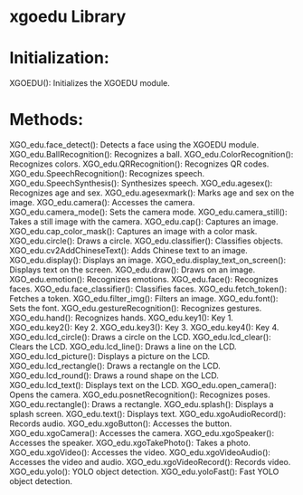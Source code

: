 # xgoedu Library

# Initialization:
XGOEDU(): Initializes the XGOEDU module.

# Methods:
XGO_edu.face_detect(): Detects a face using the XGOEDU module.
XGO_edu.BallRecognition(): Recognizes a ball.
XGO_edu.ColorRecognition(): Recognizes colors.
XGO_edu.QRRecognition(): Recognizes QR codes.
XGO_edu.SpeechRecognition(): Recognizes speech.
XGO_edu.SpeechSynthesis(): Synthesizes speech.
XGO_edu.agesex(): Recognizes age and sex.
XGO_edu.agesexmark(): Marks age and sex on the image.
XGO_edu.camera(): Accesses the camera.
XGO_edu.camera_mode(): Sets the camera mode.
XGO_edu.camera_still(): Takes a still image with the camera.
XGO_edu.cap(): Captures an image.
XGO_edu.cap_color_mask(): Captures an image with a color mask.
XGO_edu.circle(): Draws a circle.
XGO_edu.classifier(): Classifies objects.
XGO_edu.cv2AddChineseText(): Adds Chinese text to an image.
XGO_edu.display(): Displays an image.
XGO_edu.display_text_on_screen(): Displays text on the screen.
XGO_edu.draw(): Draws on an image.
XGO_edu.emotion(): Recognizes emotions.
XGO_edu.face(): Recognizes faces.
XGO_edu.face_classifier(): Classifies faces.
XGO_edu.fetch_token(): Fetches a token.
XGO_edu.filter_img(): Filters an image.
XGO_edu.font(): Sets the font.
XGO_edu.gestureRecognition(): Recognizes gestures.
XGO_edu.hand(): Recognizes hands.
XGO_edu.key1(): Key 1.
XGO_edu.key2(): Key 2.
XGO_edu.key3(): Key 3.
XGO_edu.key4(): Key 4.
XGO_edu.lcd_circle(): Draws a circle on the LCD.
XGO_edu.lcd_clear(): Clears the LCD.
XGO_edu.lcd_line(): Draws a line on the LCD.
XGO_edu.lcd_picture(): Displays a picture on the LCD.
XGO_edu.lcd_rectangle(): Draws a rectangle on the LCD.
XGO_edu.lcd_round(): Draws a round shape on the LCD.
XGO_edu.lcd_text(): Displays text on the LCD.
XGO_edu.open_camera(): Opens the camera.
XGO_edu.posnetRecognition(): Recognizes poses.
XGO_edu.rectangle(): Draws a rectangle.
XGO_edu.splash(): Displays a splash screen.
XGO_edu.text(): Displays text.
XGO_edu.xgoAudioRecord(): Records audio.
XGO_edu.xgoButton(): Accesses the button.
XGO_edu.xgoCamera(): Accesses the camera.
XGO_edu.xgoSpeaker(): Accesses the speaker.
XGO_edu.xgoTakePhoto(): Takes a photo.
XGO_edu.xgoVideo(): Accesses the video.
XGO_edu.xgoVideoAudio(): Accesses the video and audio.
XGO_edu.xgoVideoRecord(): Records video.
XGO_edu.yolo(): YOLO object detection.
XGO_edu.yoloFast(): Fast YOLO object detection.
